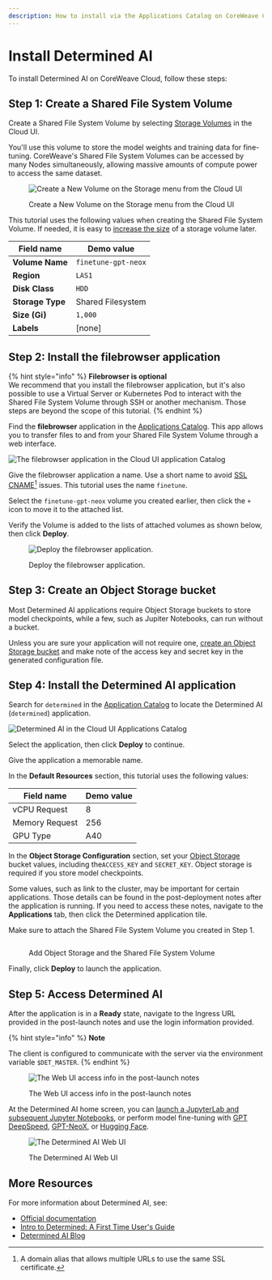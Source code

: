 ```yaml
---
description: How to install via the Applications Catalog on CoreWeave Cloud
---
```


# Install Determined AI

To install Determined AI on CoreWeave Cloud, follow these steps:

## Step 1: Create a Shared File System Volume

Create a Shared File System Volume by selecting [Storage Volumes](https://cloud.coreweave.com/storage) in the Cloud UI.

You'll use this volume to store the model weights and training data for fine-tuning. CoreWeave's Shared File System Volumes can be accessed by many Nodes simultaneously, allowing massive amounts of compute power to access the same dataset.

<figure><img src="../../.gitbook/assets/Screen Shot 2022-07-26 at 4.14.13 PM.png" alt="Create a New Volume on the Storage menu from the Cloud UI"><figcaption><p>Create a New Volume on the Storage menu from the Cloud UI</p></figcaption></figure>

This tutorial uses the following values when creating the Shared File System Volume. If needed, it is easy to [increase the size](https://docs.coreweave.com/coreweave-kubernetes/storage#resizing) of a storage volume later.

| Field name       | Demo value          |
| ---------------- | ------------------- |
| **Volume Name**  | `finetune-gpt-neox` |
| **Region**       | `LAS1`              |
| **Disk Class**   | `HDD`               |
| **Storage Type** | Shared Filesystem   |
| **Size (Gi)**    | `1,000`             |
| **Labels**       | \[none]             |

## **Step 2: Install the filebrowser application**

{% hint style="info" %}
**Filebrowser is optional**\
We recommend that you install the filebrowser application, but it's also possible to use a Virtual Server or Kubernetes Pod to interact with the Shared File System Volume through SSH or another mechanism. Those steps are beyond the scope of this tutorial.
{% endhint %}

Find the **filebrowser** application in the [Applications Catalog](https://apps.coreweave.com/). This app allows you to transfer files to and from your Shared File System Volume through a web interface.

![The filebrowser application in the Cloud UI application Catalog](<../../.gitbook/assets/Screen Shot 2022-07-26 at 4.10.34 PM.png>)

Give the filebrowser application a name. Use a short name to avoid [SSL CNAME](#user-content-fn-1)[^1] issues. This tutorial uses the name `finetune`.&#x20;

Select the `finetune-gpt-neox` volume you created earlier, then click the `+` icon to move it to the attached list.

Verify the Volume is added to the lists of attached volumes as shown below, then click **Deploy**.

<figure><img src="../../.gitbook/assets/filebrowser2.png" alt="Deploy the filebrowser application."><figcaption><p>Deploy the filebrowser application.</p></figcaption></figure>

## Step 3: Create an Object Storage bucket

Most Determined AI applications require Object Storage buckets to store model checkpoints, while a few, such as Jupiter Notebooks, can run without a bucket.&#x20;

Unless you are sure your application will not require one, [create an Object Storage bucket](../../storage/object-storage.md) and make note of the access key and secret key in the generated configuration file.

## Step 4: Install the Determined AI application

Search for `determined` in the [Application Catalog](https://apps.coreweave.com/) to locate the Determined AI (`determined`) application.&#x20;

![Determined AI in the Cloud UI Applications Catalog](<../../.gitbook/assets/Screen Shot 2022-07-26 at 4.06.24 PM.png>)

Select the application, then click **Deploy** to continue.

Give the application a memorable name.&#x20;

In the **Default Resources** section, this tutorial uses the following values:

| Field name     | Demo value |
| -------------- | ---------- |
| vCPU Request   | 8          |
| Memory Request | 256        |
| GPU Type       | A40        |

In the **Object Storage Configuration** section, set your [Object Storage](../../storage/object-storage.md) bucket values, including the`ACCESS_KEY` and `SECRET_KEY`. Object storage is required if you store model checkpoints.

Some values, such as link to the cluster, may be important for certain applications. Those details can be found in the post-deployment notes after the application is running. If you need to access these notes, navigate to the **Applications** tab, then click the Determined application tile.

Make sure to attach the Shared File System Volume you created in Step 1.&#x20;

<figure><img src="../../.gitbook/assets/image5.png" alt=""><figcaption><p>Add Object Storage and the Shared File System Volume</p></figcaption></figure>

Finally, click **Deploy** to launch the application.

## Step 5: Access Determined AI

After the application is in a **Ready** state, navigate to the Ingress URL provided in the post-launch notes and use the login information provided.&#x20;

{% hint style="info" %}
**Note**

The client is configured to communicate with the server via the environment variable `$DET_MASTER`.
{% endhint %}

<figure><img src="../../.gitbook/assets/image (5) (1) (4).png" alt="The Web UI access info in the post-launch notes"><figcaption><p>The Web UI access info in the post-launch notes</p></figcaption></figure>

At the Determined AI home screen, you can [launch a JupyterLab and subsequent Jupyter Notebooks](../../machine-learning-and-ai/training/determined-ai/launch-jupyter-notebook-on-coreweave-via-determined-ai.md), or perform model fine-tuning with [GPT DeepSpeed](../../machine-learning-and-ai/training/determined-ai/launch-gpt-deepspeed-models-using-determinedai.md), [GPT-NeoX](gpt-neox.md), or [Hugging Face](../../machine-learning-and-ai/training/determined-ai/finetuning-huggingface-llms-with-determined-ai-and-deepspeed.md).

<figure><img src="../../.gitbook/assets/image (3) (6).png" alt="The Determined AI Web UI"><figcaption><p>The Determined AI Web UI</p></figcaption></figure>

## More Resources

For more information about Determined AI, see:

* [Official documentation](https://docs.determined.ai/latest/)
* [Intro to Determined: A First Time User's Guide](https://www.determined.ai/blog/intro-to-determined)
* [Determined AI Blog](https://www.determined.ai/blog)

[^1]: A domain alias that allows multiple URLs to use the same SSL certificate.

